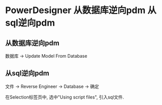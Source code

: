 # PowerDesigner 从数据库逆向pdm 从sql逆向pdm




## 从数据库逆向pdm

数据库 -> Update Model From Database

## 从sql逆向pdm

文件 -> Reverse Engineer -> Database -> 确定

在Selection标签页中, 选中"Using script files", 引入sql文件.





